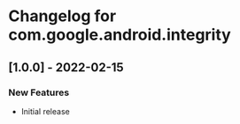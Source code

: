 # Changelog for com.google.android.integrity

## [1.0.0] - 2022-02-15
### New Features
- Initial release